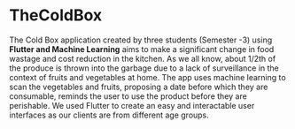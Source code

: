 # TheColdBox
The Cold Box application created by three students (Semester -3) using **Flutter and Machine Learning** aims to make a significant change in food wastage and cost reduction in the kitchen. As we all know, about 1/2th of the produce is thrown into the garbage due to a lack of surveillance in the context of fruits and vegetables at home. The app uses machine learning to scan the vegetables and fruits, proposing a date before which they are consumable, reminds the user to use the product before they are perishable. We used Flutter to create an easy and interactable user interfaces as our clients are from different age groups.
